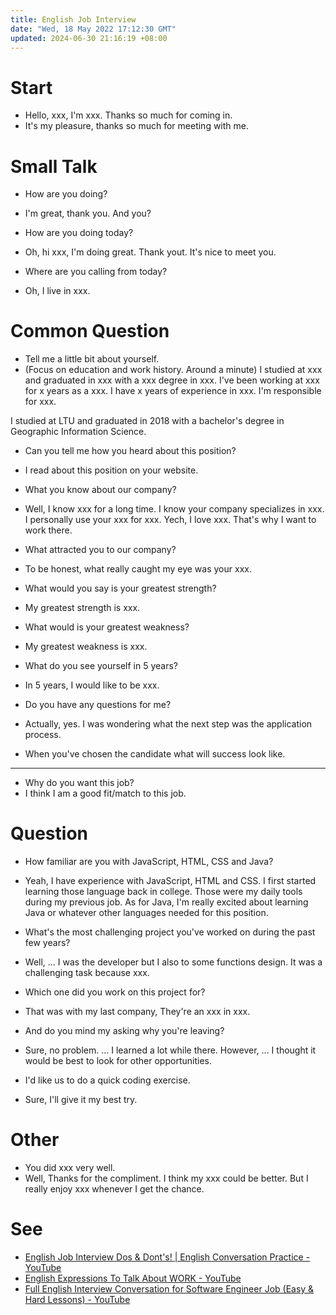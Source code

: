 ```yaml
---
title: English Job Interview
date: "Wed, 18 May 2022 17:12:30 GMT"
updated: 2024-06-30 21:16:19 +08:00
---
```


# Start

- Hello, xxx, I'm xxx. Thanks so much for coming in.
- It's my pleasure, thanks so much for meeting with me.

# Small Talk

- How are you doing?

- I'm great, thank you. And you?

- How are you doing today?

- Oh, hi xxx, I'm doing great. Thank yout. It's nice to meet you.

- Where are you calling from today?

- Oh, I live in xxx.

# Common Question

- Tell me a little bit about yourself.
- (Focus on education and work history. Around a minute) I studied at xxx and graduated in xxx with a xxx degree in xxx. I've been working at xxx for x years as a xxx. I have x years of experience in xxx. I'm responsible for xxx.

I studied at LTU and graduated in 2018 with a bachelor's degree in Geographic Information Science.

- Can you tell me how you heard about this position?

- I read about this position on your website.

- What you know about our company?

- Well, I know xxx for a long time. I know your company specializes in xxx. I personally use your xxx for xxx. Yech, I love xxx. That's why I want to work there.

- What attracted you to our company?

- To be honest, what really caught my eye was your xxx.

- What would you say is your greatest strength?

- My greatest strength is xxx.

- What would is your greatest weakness?

- My greatest weakness is xxx.

- What do you see yourself in 5 years?

- In 5 years, I would like to be xxx.

- Do you have any questions for me?

- Actually, yes. I was wondering what the next step was the application process.

- When you've chosen the candidate what will success look like.

---

- Why do you want this job?
- I think I am a good fit/match to this job.

# Question

- How familiar are you with JavaScript, HTML, CSS and Java?

- Yeah, I have experience with JavaScript, HTML and CSS. I first started learning those language back in college. Those were my daily tools during my previous job. As for Java, I'm really excited about learning Java or whatever other languages needed for this position.

- What's the most challenging project you've worked on during the past few years?

- Well, ... I was the developer but I also to some functions design. It was a challenging task because xxx.

- Which one did you work on this project for?

- That was with my last company, They're an xxx in xxx.

- And do you mind my asking why you're leaving?

- Sure, no problem. ... I learned a lot while there. However, ... I thought it would be best to look for other opportunities.

- I'd like us to do a quick coding exercise.

- Sure, I'll give it my best try.

# Other

- You did xxx very well.
- Well, Thanks for the compliment. I think my xxx could be better. But I really enjoy xxx whenever I get the chance.

# See

- [English Job Interview Dos & Dont's! | English Conversation Practice - YouTube](https://www.youtube.com/watch?v=-JNjsOX0N0c&t=342s)
- [English Expressions To Talk About WORK - YouTube](https://www.youtube.com/watch?v=bv6BIxDAuXY)
- [Full English Interview Conversation for Software Engineer Job (Easy & Hard Lessons) - YouTube](https://www.youtube.com/watch?v=j68GnGwd2Qk)
